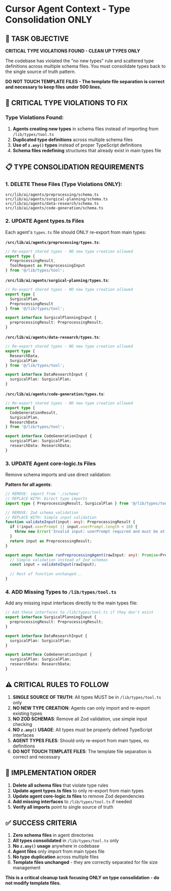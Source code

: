 # Cursor Agent Context - Type Consolidation ONLY

## 🎯 TASK OBJECTIVE

**CRITICAL TYPE VIOLATIONS FOUND - CLEAN UP TYPES ONLY**

The codebase has violated the "no new types" rule and scattered type definitions across multiple schema files. You must consolidate types back to the single source of truth pattern.

**DO NOT TOUCH TEMPLATE FILES - The template file separation is correct and necessary to keep files under 500 lines.**

## 🚨 CRITICAL TYPE VIOLATIONS TO FIX

### Type Violations Found:
1. **Agents creating new types** in schema files instead of importing from `/lib/types/tool.ts`
2. **Duplicated type definitions** across multiple schema files
3. **Use of `z.any()` types** instead of proper TypeScript definitions
4. **Schema files redefining** structures that already exist in main types file

## 📋 TYPE CONSOLIDATION REQUIREMENTS

### 1. DELETE These Files (Type Violations ONLY):
```
src/lib/ai/agents/preprocessing/schema.ts
src/lib/ai/agents/surgical-planning/schema.ts  
src/lib/ai/agents/data-research/schema.ts
src/lib/ai/agents/code-generation/schema.ts
```

### 2. UPDATE Agent types.ts Files
Each agent's `types.ts` file should ONLY re-export from main types:

**`/src/lib/ai/agents/preprocessing/types.ts`**:
```typescript
// Re-export shared types - NO new type creation allowed
export type { 
  PreprocessingResult,
  ToolRequest as PreprocessingInput 
} from '@/lib/types/tool';
```

**`/src/lib/ai/agents/surgical-planning/types.ts`**:
```typescript
// Re-export shared types - NO new type creation allowed  
export type { 
  SurgicalPlan,
  PreprocessingResult
} from '@/lib/types/tool';

export interface SurgicalPlanningInput {
  preprocessingResult: PreprocessingResult;
}
```

**`/src/lib/ai/agents/data-research/types.ts`**:
```typescript
// Re-export shared types - NO new type creation allowed
export type { 
  ResearchData,
  SurgicalPlan 
} from '@/lib/types/tool';

export interface DataResearchInput {
  surgicalPlan: SurgicalPlan;
}
```

**`/src/lib/ai/agents/code-generation/types.ts`**:
```typescript
// Re-export shared types - NO new type creation allowed
export type { 
  CodeGenerationResult,
  SurgicalPlan,
  ResearchData 
} from '@/lib/types/tool';

export interface CodeGenerationInput {
  surgicalPlan: SurgicalPlan;
  researchData: ResearchData;
}
```

### 3. UPDATE Agent core-logic.ts Files
Remove schema imports and use direct validation:

**Pattern for all agents**:
```typescript
// REMOVE: import from './schema'
// REPLACE WITH: Direct type imports
import type { PreprocessingResult, SurgicalPlan } from '@/lib/types/tool';

// REMOVE: Zod schema validation  
// REPLACE WITH: Simple input validation
function validateInput(input: any): PreprocessingResult {
  if (!input.userPrompt || input.userPrompt.length < 10) {
    throw new Error('Invalid input: userPrompt required and must be at least 10 characters');
  }
  return input as PreprocessingResult;
}

export async function runPreprocessingAgent(rawInput: any): Promise<PreprocessingResult> {
  // Simple validation instead of Zod schemas
  const input = validateInput(rawInput);
  
  // Rest of function unchanged...
}
```

### 4. ADD Missing Types to `/lib/types/tool.ts`
Add any missing input interfaces directly to the main types file:

```typescript
// Add these interfaces to /lib/types/tool.ts if they don't exist
export interface SurgicalPlanningInput {
  preprocessingResult: PreprocessingResult;
}

export interface DataResearchInput {
  surgicalPlan: SurgicalPlan;
}

export interface CodeGenerationInput {
  surgicalPlan: SurgicalPlan;
  researchData: ResearchData;
}
```

## ⚠️ CRITICAL RULES TO FOLLOW

1. **SINGLE SOURCE OF TRUTH**: All types MUST be in `/lib/types/tool.ts` only
2. **NO NEW TYPE CREATION**: Agents can only import and re-export existing types
3. **NO ZOD SCHEMAS**: Remove all Zod validation, use simple input checking
4. **NO `z.any()` USAGE**: All types must be properly defined TypeScript interfaces
5. **AGENT TYPES FILES**: Should only re-export from main types, no definitions
6. **DO NOT TOUCH TEMPLATE FILES**: The template file separation is correct and necessary

## 🔧 IMPLEMENTATION ORDER

1. **Delete all schema files** that violate type rules
2. **Update agent types.ts files** to only re-export from main types
3. **Update agent core-logic.ts files** to remove Zod dependencies
4. **Add missing interfaces** to `/lib/types/tool.ts` if needed
5. **Verify all imports** point to single source of truth

## ✅ SUCCESS CRITERIA

1. **Zero schema files** in agent directories
2. **All types consolidated** in `/lib/types/tool.ts` only
3. **No `z.any()` usage** anywhere in codebase
4. **Agent files** only import from main types file
5. **No type duplication** across multiple files
6. **Template files unchanged** - they are correctly separated for file size management

**This is a critical cleanup task focusing ONLY on type consolidation - do not modify template files.**